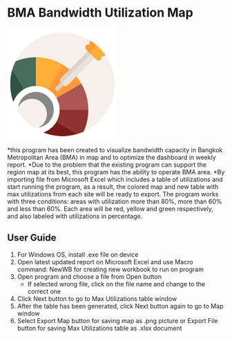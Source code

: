# BMA Bandwidth Utilization Map
![alt text](https://github.com/rinradanat/bma-bw-map/blob/master/256.png)

*this program has been created to visualize bandwidth capacity in Bangkok Metropolitan Area (BMA) in map and to optimize the dashboard in weekly report. 
*Due to the problem that the existing program can support the region map at its best, this program has the ability to operate BMA area. 
*By importing file from Microsoft Excel which includes a table of utilizations and start running the program, as a result, the colored map and new table with max utilizations from each site will be ready to export. 
The program works with three conditions: areas with utilization more than 80%, more than 60% and less than 60%. Each area will be red, yellow and green respectively, and also labeled with utilizations in percentage.

## User Guide
1.	For Windows OS, install .exe file on device
2.	Open latest updated report on Microsoft Excel and use Macro command: NewWB for creating new workbook to run on program
3.	Open program and choose a file from Open button
	- If selected wrong file, click on the file name and change to the correct one
4.	Click Next button to go to Max Utilizations table window
5.	After the table has been generated, click Next button again to go to Map window
6.	Select Export Map button for saving map as .png picture or Export File button for saving Max Utilizations table as .xlsx document
